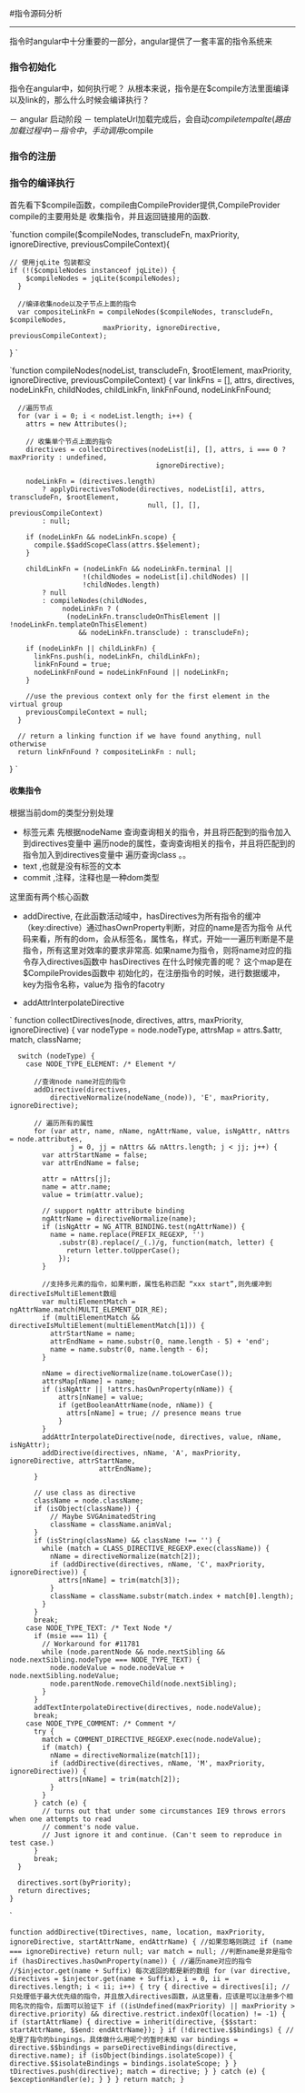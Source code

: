 #指令源码分析

---

指令时angular中十分重要的一部分，angular提供了一套丰富的指令系统来

### 指令初始化
指令在angular中，如何执行呢？
从根本来说，指令是在$compile方法里面编译以及link的，那么什么时候会编译执行？

－ angular 启动阶段
－ templateUrl加载完成后，会自动$compile tempalte(路由加载过程中)
－ 指令中，手动调用$compile

### 指令的注册


### 指令的编译执行

首先看下$compile函数，compile由CompileProvider提供,CompileProvider
compile的主要用处是 收集指令，并且返回链接用的函数.


`function compile($compileNodes, transcludeFn, maxPriority, ignoreDirective,
                        previousCompileContext){

	// 使用jqLite 包装都没
	if (!($compileNodes instanceof jqLite)) {
        $compileNodes = jqLite($compileNodes);
      }

      //编译收集node以及子节点上面的指令
      var compositeLinkFn = compileNodes($compileNodes, transcludeFn, $compileNodes,
                           maxPriority, ignoreDirective, previousCompileContext);
}
`

`function compileNodes(nodeList, transcludeFn, $rootElement, maxPriority, ignoreDirective,
                            previousCompileContext) {
      var linkFns = [],
          attrs, directives, nodeLinkFn, childNodes, childLinkFn, linkFnFound, nodeLinkFnFound;

      //遍历节点
      for (var i = 0; i < nodeList.length; i++) {
        attrs = new Attributes();

        // 收集单个节点上面的指令
        directives = collectDirectives(nodeList[i], [], attrs, i === 0 ? maxPriority : undefined,
                                        ignoreDirective);

        nodeLinkFn = (directives.length)
            ? applyDirectivesToNode(directives, nodeList[i], attrs, transcludeFn, $rootElement,
                                      null, [], [], previousCompileContext)
            : null;

        if (nodeLinkFn && nodeLinkFn.scope) {
          compile.$$addScopeClass(attrs.$$element);
        }

        childLinkFn = (nodeLinkFn && nodeLinkFn.terminal ||
                      !(childNodes = nodeList[i].childNodes) ||
                      !childNodes.length)
            ? null
            : compileNodes(childNodes,
                 nodeLinkFn ? (
                  (nodeLinkFn.transcludeOnThisElement || !nodeLinkFn.templateOnThisElement)
                     && nodeLinkFn.transclude) : transcludeFn);

        if (nodeLinkFn || childLinkFn) {
          linkFns.push(i, nodeLinkFn, childLinkFn);
          linkFnFound = true;
          nodeLinkFnFound = nodeLinkFnFound || nodeLinkFn;
        }

        //use the previous context only for the first element in the virtual group
        previousCompileContext = null;
      }

      // return a linking function if we have found anything, null otherwise
      return linkFnFound ? compositeLinkFn : null;

}
`

#### 收集指令
根据当前dom的类型分别处理
- 标签元素 
	先根据nodeName 查询查询相关的指令，并且将匹配到的指令加入到directives变量中
	遍历node的属性，查询查询相关的指令，并且将匹配到的指令加入到directives变量中
	遍历查询class 。。
- text ,也就是没有标签的文本
- commit  ,注释，注释也是一种dom类型 

这里面有两个核心函数
- addDirective,
	在此函数活动域中，hasDirectives为所有指令的缓冲（key:directive）通过hasOwnProperty判断，对应的name是否为指令
	从代码来看，所有的dom，会从标签名，属性名，样式，开始一一遍历判断是不是指令，所有这里对效率的要求非常高.
	如果name为指令，则将name对应的指令存入directives函数中
	hasDirectives 在什么时候完善的呢？
	这个map是在$CompileProvides函数中 初始化的，在注册指令的时候，进行数据缓冲，key为指令名称，value为 指令的facotry

- addAttrInterpolateDirective


`
function collectDirectives(node, directives, attrs, maxPriority, ignoreDirective) {
      var nodeType = node.nodeType,
          attrsMap = attrs.$attr,
          match,
          className;

      switch (nodeType) {
        case NODE_TYPE_ELEMENT: /* Element */

          //查询node name对应的指令
          addDirective(directives,
              directiveNormalize(nodeName_(node)), 'E', maxPriority, ignoreDirective);

          // 遍历所有的属性
          for (var attr, name, nName, ngAttrName, value, isNgAttr, nAttrs = node.attributes,
                   j = 0, jj = nAttrs && nAttrs.length; j < jj; j++) {
            var attrStartName = false;
            var attrEndName = false;

            attr = nAttrs[j];
            name = attr.name;
            value = trim(attr.value);

            // support ngAttr attribute binding
            ngAttrName = directiveNormalize(name);
            if (isNgAttr = NG_ATTR_BINDING.test(ngAttrName)) {
              name = name.replace(PREFIX_REGEXP, '')
                .substr(8).replace(/_(.)/g, function(match, letter) {
                  return letter.toUpperCase();
                });
            }

            //支持多元素的指令，如果判断，属性名称匹配 “xxx start”,则先缓冲到directiveIsMultiElement数组
            var multiElementMatch = ngAttrName.match(MULTI_ELEMENT_DIR_RE);
            if (multiElementMatch && directiveIsMultiElement(multiElementMatch[1])) {
              attrStartName = name;
              attrEndName = name.substr(0, name.length - 5) + 'end';
              name = name.substr(0, name.length - 6);
            }

            nName = directiveNormalize(name.toLowerCase());
            attrsMap[nName] = name;
            if (isNgAttr || !attrs.hasOwnProperty(nName)) {
                attrs[nName] = value;
                if (getBooleanAttrName(node, nName)) {
                  attrs[nName] = true; // presence means true
                }
            }
            addAttrInterpolateDirective(node, directives, value, nName, isNgAttr);
            addDirective(directives, nName, 'A', maxPriority, ignoreDirective, attrStartName,
                          attrEndName);
          }

          // use class as directive
          className = node.className;
          if (isObject(className)) {
              // Maybe SVGAnimatedString
              className = className.animVal;
          }
          if (isString(className) && className !== '') {
            while (match = CLASS_DIRECTIVE_REGEXP.exec(className)) {
              nName = directiveNormalize(match[2]);
              if (addDirective(directives, nName, 'C', maxPriority, ignoreDirective)) {
                attrs[nName] = trim(match[3]);
              }
              className = className.substr(match.index + match[0].length);
            }
          }
          break;
        case NODE_TYPE_TEXT: /* Text Node */
          if (msie === 11) {
            // Workaround for #11781
            while (node.parentNode && node.nextSibling && node.nextSibling.nodeType === NODE_TYPE_TEXT) {
              node.nodeValue = node.nodeValue + node.nextSibling.nodeValue;
              node.parentNode.removeChild(node.nextSibling);
            }
          }
          addTextInterpolateDirective(directives, node.nodeValue);
          break;
        case NODE_TYPE_COMMENT: /* Comment */
          try {
            match = COMMENT_DIRECTIVE_REGEXP.exec(node.nodeValue);
            if (match) {
              nName = directiveNormalize(match[1]);
              if (addDirective(directives, nName, 'M', maxPriority, ignoreDirective)) {
                attrs[nName] = trim(match[2]);
              }
            }
          } catch (e) {
            // turns out that under some circumstances IE9 throws errors when one attempts to read
            // comment's node value.
            // Just ignore it and continue. (Can't seem to reproduce in test case.)
          }
          break;
      }

      directives.sort(byPriority);
      return directives;
    }
`

`
function addDirective(tDirectives, name, location, maxPriority, ignoreDirective, startAttrName,
                          endAttrName) {
		//如果忽略则跳过
      if (name === ignoreDirective) return null;
      var match = null;
      //判断name是非是指令
      if (hasDirectives.hasOwnProperty(name)) {
      	//遍历name对应的指令
      	//$injector.get(name + Suffix) 每次返回的都是新的数组
        for (var directive, directives = $injector.get(name + Suffix),
            i = 0, ii = directives.length; i < ii; i++) {
          try {
            directive = directives[i];
            //只处理低于最大优先级的指令，并且放入directives函数，从这里看，应该是可以注册多个相同名次的指令，后面可以验证下
            if ((isUndefined(maxPriority) || maxPriority > directive.priority) &&
                 directive.restrict.indexOf(location) != -1) {
              if (startAttrName) {
                directive = inherit(directive, {$$start: startAttrName, $$end: endAttrName});
              }
              if (!directive.$$bindings) {
              	//处理了指令的bingings，具体做什么用呢个的暂时未知
                var bindings = directive.$$bindings =
                    parseDirectiveBindings(directive, directive.name);
                if (isObject(bindings.isolateScope)) {
                  directive.$$isolateBindings = bindings.isolateScope;
                }
              }
              tDirectives.push(directive);
              match = directive;
            }
          } catch (e) { $exceptionHandler(e); }
        }
      }
      return match;
    }
`











